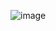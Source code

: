 ![image](https://user-images.githubusercontent.com/64253660/232464382-73c13477-81f6-44ba-b913-c891a47e8a20.png)
